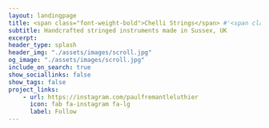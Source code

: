 ```yaml
---
layout: landingpage
title: <span class="font-weight-bold">Chelli Strings</span> #'<span class="chulapa">Chelli Strings</span>'
subtitle: Handcrafted stringed instruments made in Sussex, UK
excerpt: 
header_type: splash
header_img: "./assets/images/scroll.jpg"
og_image: "./assets/images/scroll.jpg"
include_on_search: true
show_sociallinks: false
show_tags: false
project_links:
    - url: https://instagram.com/paulfremantleluthier
      icon: fab fa-instagram fa-lg
      label: Follow
---
```


<!-- <div class="text-center my-4 py-5 px-3 bg-primary rounded-lg chulapa-overlay-img"  style="
background-image: url()">
 <p><i class="fas fa-rocket fa-3x"></i></p>
 <h2 class="font-weight-light py-3">Handcrafted instruments</h2>
 <p class="lead font-weight-light py-2">All our instruments are made by hand from highest quality wood</p>
</div> -->
<!-- <div class="text-center my-4 py-5 px-3 bg-primary rounded-lg chulapa-overlay-img" style="background-repeat: repeat;
background-size: auto;
background-image: url()">
 <p><i class="fas fa-code fa-3x"></i></p>
 <h2 class="font-weight-light  py-3">Paul Fremantle, luthier</h2>
 <p class="lead font-weight-light py-2">Paul Fremantle, the luthier behind Chelli, is training in historic stringed instruments at West Dean College. Previously he also studied guitar and violin making at Merton College.</p>
</div>
<div class="text-center my-4 py-5 px-3 bg-primary rounded-lg chulapa-overlay-img"  style="background-image: url()">
 <p><i class="fa-brands fa-searchengin fa-3x"></i></p>
 <h2 class="font-weight-light py-3">Gallery</h2>
 <p class="lead font-weight-light py-2">See the gallery of our instruments</p>
</div> -->
